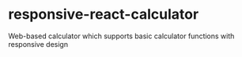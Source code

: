 # responsive-react-calculator
Web-based calculator which supports basic calculator functions with responsive design
